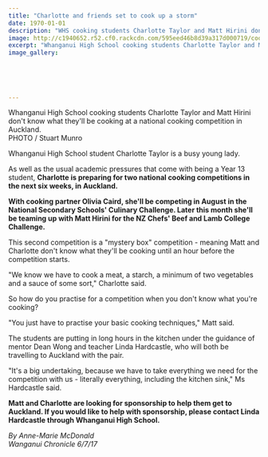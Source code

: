 ```yaml
---
title: "Charlotte and friends set to cook up a storm"
date: 1970-01-01
description: "WHS cooking students Charlotte Taylor and Matt Hirini don't know what they'll be cooking at a national cooking competition in Auckland..."
image: http://c1940652.r52.cf0.rackcdn.com/595eed46b8d39a317d000719/cooking-comp-Charlotte-Taylor--matt-Hriini-chron-july.jpg
excerpt: "Whanganui High School cooking students Charlotte Taylor and Matt Hirini don't know what they'll be cooking at a national cooking competition in Auckland."
image_gallery:
    
    
    
    
    
---
```


<p><span>Whanganui High School cooking students Charlotte Taylor and Matt Hirini don't know what they'll be cooking at a national cooking competition in Auckland. <br />PHOTO / Stuart Munro</span></p>
<p>Whanganui High School student Charlotte Taylor is a busy young lady.</p>
<p class="element element-paragraph">As well as the usual academic pressures that come with being a Year 13 student, <strong>Charlotte is preparing for two national cooking competitions in the next six weeks, in Auckland.</strong></p>
<p class="element element-paragraph"><strong>With cooking partner Olivia Caird, she'll be competing in August in the National Secondary Schools' Culinary Challenge. Later this month she'll be teaming up with Matt Hirini for the NZ Chefs' Beef and Lamb College Challenge.</strong></p>
<p class="element element-paragraph">This second competition is a "mystery box" competition - meaning Matt and Charlotte don't know what they'll be cooking until an hour before the competition starts.</p>
<p class="element element-paragraph">"We know we have to cook a meat, a starch, a minimum of two vegetables and a sauce of some sort," Charlotte said.</p>
<p class="element element-paragraph">So how do you practise for a competition when you don't know what you're cooking?</p>
<p class="element element-paragraph">"You just have to practise your basic cooking techniques," Matt said.</p>
<p class="element element-paragraph">The students are putting in long hours in the kitchen under the guidance of mentor Dean Wong and teacher Linda Hardcastle, who will both be travelling to Auckland with the pair.</p>
<p class="element element-paragraph">"It's a big undertaking, because we have to take everything we need for the competition with us - literally everything, including the kitchen sink," Ms Hardcastle said.</p>
<p class="element element-paragraph"><strong>Matt and Charlotte are looking for sponsorship to help them get to Auckland. If you would like to help with sponsorship, please contact Linda Hardcastle through Whanganui High School.</strong></p>
<p class="element element-paragraph"><em>By Anne-Marie McDonald</em><br /><em>Wanganui Chronicle 6/7/17</em></p>

